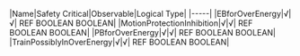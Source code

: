 ﻿

|Name|Safety Critical|Observable|Logical Type|
|-----|
|EBforOverEnergy|√|√| REF BOOLEAN BOOLEAN|
|MotionProtectionInhibition|√|√| REF BOOLEAN BOOLEAN|
|PBforOverEnergy|√|√| REF BOOLEAN BOOLEAN|
|TrainPossiblyInOverEnergy|√|√| REF BOOLEAN BOOLEAN|

